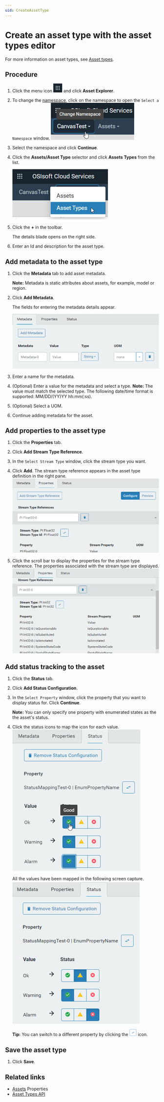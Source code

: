 ```yaml
---
uid: CreateAssetType
---
```


# Create an asset type with the asset types editor

For more information on asset types, see [Asset types](xref:AssetTypes).

## Procedure

1. Click the menu icon ![menu icon](images/icon_navigation_bigger.png) and click **Asset Explorer**.

2. To change the [namespace](xref:ccNamespaces), click on the namespace to open the `Select a Namespace` window.
    ![Namespace icon](images/namespace-icon.png)
    
3. Select the namespace and click **Continue**.

4. Click the **Assets/Asset Type** selector and click **Assets Types** from the list.

    ![Asset Type selector](images/asset-type-picker.png)

5. Click the **+** in the toolbar.

    The details blade opens on the right side.

6. Enter an Id and description for the asset type.

## Add metadata to the asset type

1. Click the **Metadata** tab to add asset metadata.

   **Note:** Metadata is static attributes about assets, for example, model or region.

   <!-- We need a definition for metadata that covers its use in different OCS contexts. --> 

2. Click **Add Metadata**.

    The fields for entering the metadata details appear. 

    ![Metadata fields](images/metadata-fields.png)

4. Enter a name for the metadata.

5. (Optional) Enter a value for the metadata and select a type. 
   **Note:** The value must match the selected type. The following date/time format is supported: MM/DD/(YY)YY hh:mm(:ss).

   <!--WRITER NOTE: What date/time formats are supported? Is this the same as for PI Server? i.e., Microsoft standard date/time formats? -->

6. (Optional) Select a UOM.

7. Continue adding metadata for the asset. 

## Add properties to the asset type

1. Click the **Properties** tab. 

2. Click **Add Stream Type Reference**.

3. In the `Select Stream Type` window, click the stream type you want.

4. Click **Add**.
   The stream type reference appears in the asset type definition in the right pane. 
   ![Stream type reference](images/stream-type-reference.png)

5. Click the scroll bar to display the properties for the stream type reference.
    The properties associated with the stream type are displayed.
    ![Stream type reference](images/stream-type-reference-properties.png)

## Add status tracking to the asset

1. Click the **Status** tab.
2. Click **Add Status Configuration**.
3. In the `Select Property` window, click the property that you want to display status for. Click **Continue**.

    **Note:** You can only specify one property with enumerated states as the the asset's status.

1. Click the status icons to map the icon for each value.
    ![Mapping status icons](images/map-status-values.png)
    
    All the values have been mapped in the following screen capture.
    ![Mapped status](images/mapped-status-values.png)
    
    **Tip:** You can switch to a different property by clicking the ![Change property icon](images/change-property-icon.png) icon.
    
## Save the asset type

1. Click **Save**. 

## Related links 
- [Assets](xref:AssetsProperties) Properties
- [Asset Types API](xref:AssetTypesAPI)
